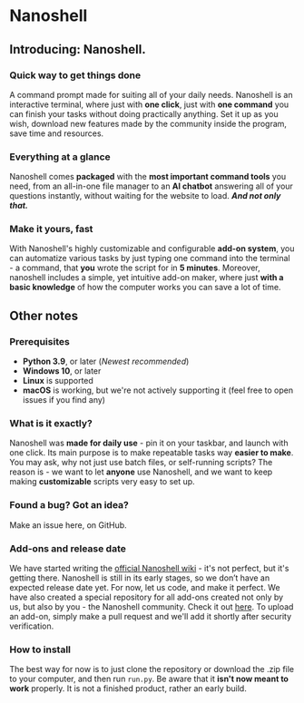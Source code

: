 # Nanoshell
## Introducing: Nanoshell.
### Quick way to get things done
A command prompt made for suiting all of your daily needs. Nanoshell is an interactive terminal, where just with **one click**, just with **one command** you can finish your tasks without doing practically anything. Set it up as you wish, download new features made by the community inside the program, save time and resources.
### Everything at a glance
Nanoshell comes **packaged** with the **most important command tools** you need, from an all-in-one file manager to an **AI chatbot** answering all of your questions instantly, without waiting for the website to load. ***And not only that.***
### Make it yours, fast
With Nanoshell's highly customizable and configurable **add-on system**, you can automatize various tasks by just typing one command into the terminal - a command, that **you** wrote the script for in **5 minutes**.
Moreover, nanoshell includes a simple, yet intuitive add-on maker, where just **with a basic knowledge** of how the computer works you can save a lot of time.
## Other notes
### Prerequisites
- **Python 3.9**, or later (*Newest recommended*)
- **Windows 10**, or later
- **Linux** is supported
- **macOS** is working, but we're not actively supporting it (feel free to open issues if you find any)
### What is it exactly?
Nanoshell was **made for daily use** - pin it on your taskbar, and launch with one click. Its main purpose is to make repeatable tasks way **easier to make**. You may ask, why not just use batch files, or self-running scripts? The reason is - we want to let **anyone** use Nanoshell, and we want to keep making **customizable** scripts very easy to set up.
### Found a bug? Got an idea?
Make an issue here, on GitHub.
### Add-ons and release date
We have started writing the [official Nanoshell wiki](https://github.com/wiktorkonopka/nanoshell/wiki) - it's not perfect, but it's getting there.
Nanoshell is still in its early stages, so we don’t have an expected release date yet. For now, let us code, and make it perfect.
We have also created a special repository for all add-ons created not only by us, but also by you - the Nanoshell community. Check it out [here](https://github.com/Kwadratz/nanoshell-addons). To upload an add-on, simply make a pull request and we'll add it shortly after security verification.
### How to install
The best way for now is to just clone the repository or download the .zip file to your computer, and then run ```run.py```. Be aware that it **isn't now meant to work** properly. It is not a finished product, rather an early build.
